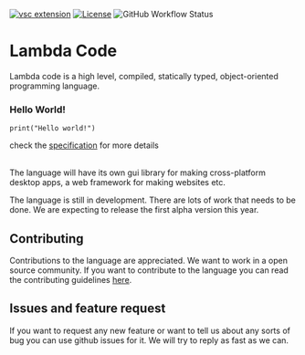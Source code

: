 [![vsc extension](https://img.shields.io/visual-studio-marketplace/v/MrinmoyHaloi.lc-lang-support?color=blue&label=VSCode%20Extension&logo=visualstudiocode&logoColor=blue&style=flat-square)](https://marketplace.visualstudio.com/items?itemName=MrinmoyHaloi.lc-lang-support)
[![License](https://img.shields.io/github/license/lambda-code-organization/lambda-code?style=flat-square)](LICENSE)
![GitHub Workflow Status](https://img.shields.io/github/workflow/status/Lambda-Code-Organization/Lambda-Code/Python%20application?style=flat-square)

# Lambda Code

Lambda code is a high level, compiled, statically typed, object-oriented programming language.

### Hello World!
```
print("Hello world!")
```

check the [specification](specification.md) for more details

<br>
The language will have its own gui library for making cross-platform desktop apps, a web framework for making websites etc.

The language is still in development. There are lots of work that needs to be done. We are expecting to release the first alpha version this year.

## Contributing
Contributions to the language are appreciated. We want to work in a open source community. If you want to contribute to the language you can read the contributing guidelines [here](CONTRIBUTING.MD). 

## Issues and feature request
If you want to request any new feature or want to tell us about any sorts of bug you can use github issues for it. We will try to reply as fast as we can.
